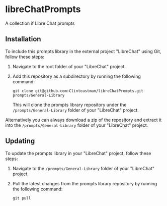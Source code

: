 # libreChatPrompts

A collection if Libre Chat prompts

## Installation

To include this prompts library in the external project "LibreChat" using Git, follow these steps:

1. Navigate to the root folder of your "LibreChat" project.
2. Add this repository as a subdirectory by running the following command:

   ```shell
   git clone git@github.com:Clinteastman/libreChatPrompts.git prompts/General-Library
   ```

   This will clone the prompts library repository under the `/prompts/General-Library` folder of your "LibreChat" project.

Alternatively you can always download a zip of the repository and extract it into the `/prompts/General-Library` folder of your "LibreChat" project.

## Updating

To update the prompts library in your "LibreChat" project, follow these steps:

1. Navigate to the `/prompts/General-Library` folder of your "LibreChat" project.
2. Pull the latest changes from the prompts library repository by running the following command:

   ```shell
   git pull
   ```
